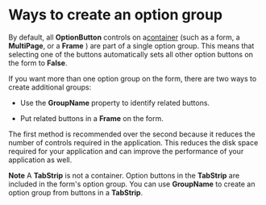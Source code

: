 
# Ways to create an option group

By default, all  **OptionButton** controls on a[container](b8bdf64f-5920-1ae9-16d0-b26d09524a30.md) (such as a form, a **MultiPage**, or a **Frame** ) are part of a single option group. This means that selecting one of the buttons automatically sets all other option buttons on the form to **False**.

If you want more than one option group on the form, there are two ways to create additional groups:




- Use the  **GroupName** property to identify related buttons.
    
- Put related buttons in a  **Frame** on the form.
    

The first method is recommended over the second because it reduces the number of controls required in the application. This reduces the disk space required for your application and can improve the performance of your application as well.

 **Note**  A  **TabStrip** is not a container. Option buttons in the **TabStrip** are included in the form's option group. You can use **GroupName** to create an option group from buttons in a **TabStrip**.

